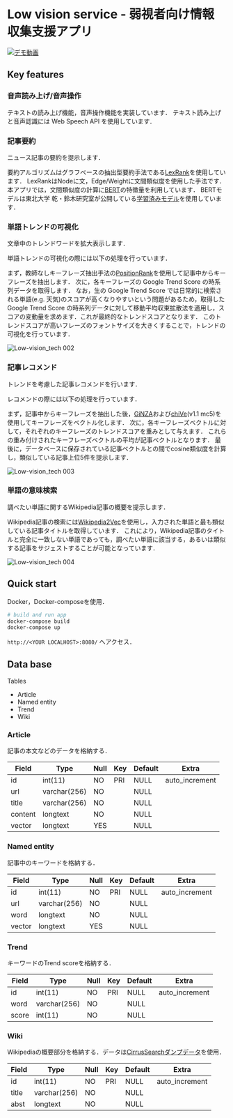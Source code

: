 # Low vision service - 弱視者向け情報収集支援アプリ

[![デモ動画](http://img.youtube.com/vi/TZeCFKSYbf8/0.jpg)](http://www.youtube.com/watch?v=TZeCFKSYbf8 "")


## Key features
### 音声読み上げ/音声操作
テキストの読み上げ機能，音声操作機能を実装しています．
テキスト読み上げと音声認識には Web Speech API を使用しています．

### 記事要約
ニュース記事の要約を提示します．

要約アルゴリズムはグラフベースの抽出型要約手法である[LexRank](https://www.aaai.org/Papers/JAIR/Vol22/JAIR-2214.pdf)を使用しています．
LexRankはNodeに文，Edge/Weightに文間類似度を使用した手法です．
本アプリでは，文間類似度の計算に[BERT](https://arxiv.org/abs/1810.04805)の特徴量を利用しています．
BERTモデルは東北大学 乾・鈴木研究室が公開している[学習済みモデル](https://github.com/cl-tohoku/bert-japanese)を使用しています．

### 単語トレンドの可視化
文章中のトレンドワードを拡大表示します．

単語トレンドの可視化の際には以下の処理を行っています．

まず，教師なしキーフレーズ抽出手法の[PositionRank](https://www.aclweb.org/anthology/P17-1102/)を使用して記事中からキーフレーズを抽出します．
次に，各キーフレーズの Google Trend Score の時系列データを取得します．
なお，生の Google Trend Score では日常的に検索される単語(e.g. 天気)のスコアが高くなりやすいという問題があるため，取得した Google Trend Score の時系列データに対して移動平均収束拡散法を適用し，スコアの変動量を求めます．これが最終的なトレンドスコアとなります．
このトレンドスコアが高いフレーズのフォントサイズを大きくすることで，トレンドの可視化を行っています．

![Low-vision_tech 002](https://user-images.githubusercontent.com/11304099/94304388-7626d100-ffaa-11ea-8c35-ce3000844594.png)

### 記事レコメンド
トレンドを考慮した記事レコメンドを行います．

レコメンドの際には以下の処理を行っています．

まず，記事中からキーフレーズを抽出した後，[GiNZA](https://github.com/megagonlabs/ginza)および[chiVe](https://github.com/WorksApplications/chiVe)(v1.1 mc5)を使用してキーフレーズをベクトル化します．
次に，各キーフレーズベクトルに対して，それぞれのキーフレーズのトレンドスコアを重みとして与えます．
これらの重み付けされたキーフレーズベクトルの平均が記事ベクトルとなります．
最後に，データベースに保存されている記事ベクトルとの間でcosine類似度を計算し，類似している記事上位5件を提示します．

![Low-vision_tech 003](https://user-images.githubusercontent.com/11304099/94304473-93f43600-ffaa-11ea-9770-ef4cc9de9b4e.png)

### 単語の意味検索
調べたい単語に関するWikipedia記事の概要を提示します．

Wikipedia記事の検索には[Wikipedia2Vec](https://wikipedia2vec.github.io/wikipedia2vec/)を使用し，入力された単語と最も類似している記事タイトルを取得しています．
これにより，Wikipedia記事のタイトルと完全に一致しない単語であっても，調べたい単語に該当する，あるいは類似する記事をサジェストすることが可能となっています．

![Low-vision_tech 004](https://user-images.githubusercontent.com/11304099/94305381-044f8700-ffac-11ea-9d4c-a9e0fea23496.png)


## Quick start
Docker，Docker-composeを使用．
```sh
# build and run app
docker-compose build
docker-compose up
```

`http://<YOUR LOCALHOST>:8080/` へアクセス．


## Data base
Tables
- Article
- Named entity
- Trend
- Wiki

### Article
記事の本文などのデータを格納する．

| Field   | Type         | Null | Key | Default | Extra          | 
| ------- | ------------ | ---- | --- | ------- | -------------- | 
| id      | int(11)      | NO   | PRI | NULL    | auto_increment | 
| url     | varchar(256) | NO   |     | NULL    |                | 
| title   | varchar(256) | NO   |     | NULL    |                | 
| content | longtext     | NO   |     | NULL    |                | 
| vector  | longtext     | YES  |     | NULL    |                | 

### Named entity
記事中のキーワードを格納する．

| Field  | Type         | Null | Key | Default | Extra          | 
| ------ | ------------ | ---- | --- | ------- | -------------- | 
| id     | int(11)      | NO   | PRI | NULL    | auto_increment | 
| url    | varchar(256) | NO   |     | NULL    |                | 
| word   | longtext     | NO   |     | NULL    |                | 
| vector | longtext     | YES  |     | NULL    |                | 

### Trend
キーワードのTrend scoreを格納する．

| Field | Type         | Null | Key | Default | Extra          | 
| ----- | ------------ | ---- | --- | ------- | -------------- | 
| id    | int(11)      | NO   | PRI | NULL    | auto_increment | 
| word  | varchar(256) | NO   |     | NULL    |                | 
| score | int(11)      | NO   |     | NULL    |                | 

### Wiki
Wikipediaの概要部分を格納する．データは[CirrusSearchダンプデータ](https://dumps.wikimedia.org/other/cirrussearch/current/)を使用．

| Field | Type         | Null | Key | Default | Extra          | 
| ----- | ------------ | ---- | --- | ------- | -------------- | 
| id    | int(11)      | NO   | PRI | NULL    | auto_increment | 
| title | varchar(256) | NO   |     | NULL    |                | 
| abst  | longtext     | NO   |     | NULL    |                | 
